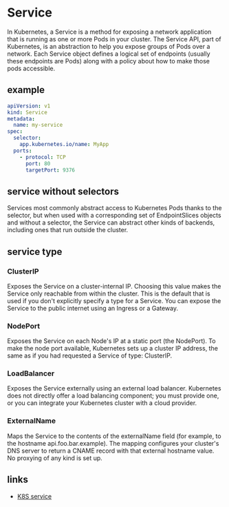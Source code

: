 # Service

In Kubernetes, a Service is a method for exposing a network application that is running as one or more Pods in your cluster.
The Service API, part of Kubernetes, is an abstraction to help you expose groups of Pods over a network.
Each Service object defines a logical set of endpoints (usually these endpoints are Pods) along with a policy about how to
make those pods accessible.

## example

```yaml
apiVersion: v1
kind: Service
metadata:
  name: my-service
spec:
  selector:
    app.kubernetes.io/name: MyApp
  ports:
    - protocol: TCP
      port: 80
      targetPort: 9376
```

## service without selectors

Services most commonly abstract access to Kubernetes Pods thanks to the selector, but when used with a corresponding set of
EndpointSlices objects and without a selector, the Service can abstract other kinds of backends,
including ones that run outside the cluster.


## service type

### ClusterIP

Exposes the Service on a cluster-internal IP. Choosing this value makes the Service only reachable from within the cluster. This is the default that is used if you don't explicitly specify a type for a Service. You can expose the Service to the public internet using an Ingress or a Gateway.

### NodePort

Exposes the Service on each Node's IP at a static port (the NodePort). To make the node port available, Kubernetes sets up a cluster IP address, the same as if you had requested a Service of type: ClusterIP.

### LoadBalancer
Exposes the Service externally using an external load balancer. Kubernetes does not directly offer a load balancing component; you must provide one, or you can integrate your Kubernetes cluster with a cloud provider.

### ExternalName
Maps the Service to the contents of the externalName field (for example, to the hostname api.foo.bar.example). The mapping configures your cluster's DNS server to return a CNAME record with that external hostname value. No proxying of any kind is set up.

## links

- [K8S service](https://kubernetes.io/docs/concepts/services-networking/service/)
